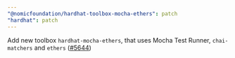 ```yaml
---
"@nomicfoundation/hardhat-toolbox-mocha-ethers": patch
"hardhat": patch
---
```


Add new toolbox `hardhat-mocha-ethers`, that uses Mocha Test Runner, `chai-matchers` and `ethers` ([#5644](https://github.com/NomicFoundation/hardhat/issues/5644))
